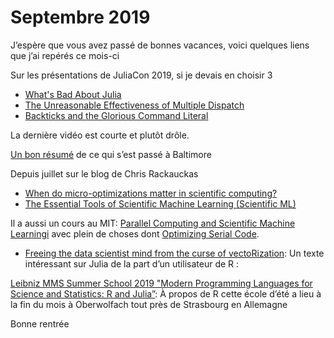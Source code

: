# Septembre 2019

J’espère que vous avez passé de bonnes vacances, voici quelques liens que j’ai 
repérés ce mois-ci

Sur les présentations de JuliaCon 2019, si je devais en choisir 3
- [What's Bad About Julia](https://youtu.be/TPuJsgyu87U)
- [The Unreasonable Effectiveness of Multiple Dispatch ](https://youtu.be/kc9HwsxE1OY)
- [Backticks and the Glorious Command Literal](https://youtu.be/1XHSQ3925dc)

La dernière vidéo est courte et plutôt drôle.

[Un bon résumé](https://invenia.github.io/blog/2019/08/09/juliacon/) de ce qui s’est passé à Baltimore

Depuis juillet sur le blog de Chris Rackauckas 

- [When do micro-optimizations matter in scientific computing?](http://www.stochasticlifestyle.com/when-do-micro-optimizations-matter-in-scientific-computing/)
- [The Essential Tools of Scientific Machine Learning (Scientific ML)](https://www.stochasticlifestyle.com/the-essential-tools-of-scientific-machine-learning-scientific-ml/)

Il a aussi un cours au MIT: [Parallel Computing and Scientific Machine Learningi](https://mitmath.github.io/18337/)
avec plein de choses  dont [Optimizing Serial Code](https://mitmath.github.io/18337/lecture2/optimizing).

- [Freeing the data scientist mind from the curse of vectoRization](https://towardsdatascience.com/freeing-the-data-scientist-mind-from-the-curse-of-vectorization-11634c370107): Un texte intéressant sur Julia de la part d’un utilisateur de R : 

[Leibniz MMS Summer School 2019 "Modern Programming Languages for Science and Statistics: R and Julia”](https://www.wias-berlin.de/research/Leibniz-MMS/SummerSchool19.html): À propos de R cette école d’été a lieu à la fin du mois à Oberwolfach tout près de Strasbourg en Allemagne

Bonne rentrée
